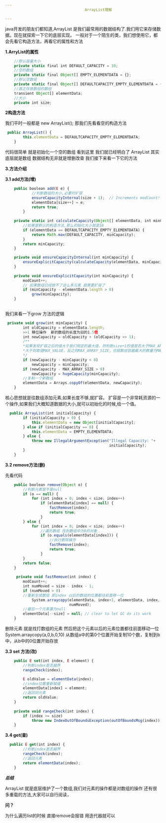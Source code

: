 ```yaml
---
                                    ArrayList理解

---
```

java开发的朋友们都知道,ArrayList 是我们最常用的数据结构了.我们用它来存储数据。现在就探索一下它的底层实现。
一般对于一个陌生的类，我们想使用它，都会先看它构造方法，再看它的属性和方法

**1.ArryList的属性**

``` javascript
    //默认容量大小
    private static final int DEFAULT_CAPACITY = 10;
    //空的数组
    private static final Object[] EMPTY_ELEMENTDATA = {};
    //默认空数组    
    private static final Object[] DEFAULTCAPACITY_EMPTY_ELEMENTDATA = {};
    //真正存放数组的数组
    transient Object[] elementData; 
    //大小
    private int size;
```
**2构造方法**

我们平时一般都是 new ArrayList(); 那我们先看看空的构造方法

``` javascript
 public ArrayList() {
        this.elementData = DEFAULTCAPACITY_EMPTY_ELEMENTDATA;
    }
```
代码很简单 就是初始化一个空的数组
看到这里  我们就已经明白了 ArrayList  其实底层就是数组
数据结构无非就是增删改查 我们接下来看一下它的方法

**3.方法介绍**

**3.1 add方法(增)**

``` javascript
    public boolean add(E e) {
            //判断数组的大小,必要时扩容
            ensureCapacityInternal(size + 1);  // Increments modCount!!
            elementData[size++] = e;
            return true;
        }
        
    private static int calculateCapacity(Object[] elementData, int minCapacity) {
        //如果是默认的构造方法,那么初始化大小就是10
        if (elementData == DEFAULTCAPACITY_EMPTY_ELEMENTDATA) {
            return Math.max(DEFAULT_CAPACITY, minCapacity);
        }
        return minCapacity;
    }

    private void ensureCapacityInternal(int minCapacity) {
        ensureExplicitCapacity(calculateCapacity(elementData, minCapacity));
    }
    
    private void ensureExplicitCapacity(int minCapacity) {
        modCount++;
        // 如果数组已经放不了这么多元素 就需要扩容了
        if (minCapacity - elementData.length > 0)
            grow(minCapacity);
    }
        
```
我们来看一下grow 方法的逻辑

``` javascript
 private void grow(int minCapacity) {
        int oldCapacity = elementData.length;
        >>1 移位操作  新的数组的长度为旧的1.5倍
        int newCapacity = oldCapacity + (oldCapacity >> 1);
        /**
        *如果发现扩容之后的值大于我们规定的最大值，则判断size+1的值是否大于MAX_ARRAY_SIZE的值，
        *大于则取值MAX_VALUE，反之则MAX_ARRAY_SIZE，也就数说容器最大的数量为MAX_VALUE
        */
        if (newCapacity - minCapacity < 0)
            newCapacity = minCapacity;
        if (newCapacity - MAX_ARRAY_SIZE > 0)
            newCapacity = hugeCapacity(minCapacity);
        //复制一个新数组
        elementData = Arrays.copyOf(elementData, newCapacity);
    }
```
核心思想就是往数组添加元素,如果长度不够,就扩容。
扩容是一个非常耗资源的一个操作,如果我们大概知道数据的大小,就可以初始化的时候,给一个值。

``` javascript
  public ArrayList(int initialCapacity) {
        if (initialCapacity > 0) {
            this.elementData = new Object[initialCapacity];
        } else if (initialCapacity == 0) {
            this.elementData = EMPTY_ELEMENTDATA;
        } else {
            throw new IllegalArgumentException("Illegal Capacity: "+
                                               initialCapacity);
        }
    }
```
**3.2 remove方法(删)**

先看代码

``` javascript
    public boolean remove(Object o) {
        //判断元素是不是null
        if (o == null) {
            for (int index = 0; index < size; index++)
                if (elementData[index] == null) {
                    fastRemove(index);
                    return true;
                }
        } else {
            for (int index = 0; index < size; index++)
                //遍历数组 找到数组中为0的对象
                if (o.equals(elementData[index])) {
                    //执行删除操作
                    fastRemove(index);
                    return true;
                }
        }
        return false;
    }
    
     private void fastRemove(int index) {
        modCount++;
        int numMoved = size - index - 1;
        if (numMoved > 0)
        //重新生成数组 即index 以后的数组的位置都往前面移一位 
            System.arraycopy(elementData, index+1, elementData, index,
                             numMoved);
        //最后一个元素置为null
        elementData[--size] = null; // clear to let GC do its work
    }
```
删除元素 就是找打数组的元素 然后把这个元素以后的元素位置都往前面移动一位
System.arraycopy(a,0,b,0,10) 从数组a中的第0个位置开始复制10个数，复制到b中，从b中的0位置开始存放

**3.3 set 方法(改)**

``` javascript
    public E set(int index, E element) {
        //判断index是否越界
        rangeCheck(index);

        E oldValue = elementData(index);
        //index位置重新赋值
        elementData[index] = element;
        //返回旧元素
        return oldValue;
    }
    
    private void rangeCheck(int index) {
        if (index >= size)
            throw new IndexOutOfBoundsException(outOfBoundsMsg(index));
    }
```
**3.4 get(查)**

``` javascript
  public E get(int index) {
        //判断index是否越界
        rangeCheck(index);
        //返回元素
        return elementData(index);
    }
```
***总结***

ArrayList 就是底层维护了一个数组,我们对元素的操作都是对数组的操作
还有很多重载的方法,大家可以自行阅读，

**问？**

为什么遍历list的时候 直接remove会报错  用迭代器就可以 






